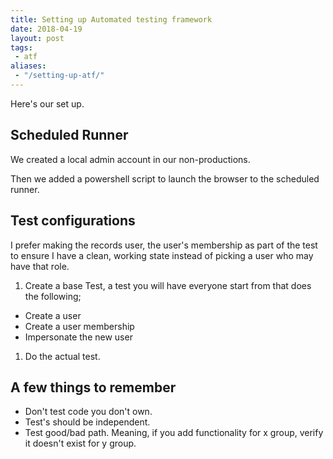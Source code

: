 ```yaml
---
title: Setting up Automated testing framework
date: 2018-04-19
layout: post
tags:
 - atf
aliases:
 - "/setting-up-atf/"
---
```


Here's our set up.
<!--more-->

## Scheduled Runner

We created a local admin account in our non-productions.

Then we added a powershell script to launch the browser to the scheduled runner.

## Test configurations

I prefer making the records user, the user's membership as part of the test to ensure I have a clean, working state instead of picking a user who may have that role.

<!-- markdownlint-disable MD006 -->

1. Create a base Test, a test you will have everyone start from that does the following;
  - Create a user
  - Create a user membership
  - Impersonate the new user
1. Do the actual test.

<!-- markdownlint-enable MD006 -->

## A few things to remember

- Don't test code you don't own.
- Test's should be independent.
- Test good/bad path.  Meaning, if you add functionality for x group, verify it doesn't exist for y group.
